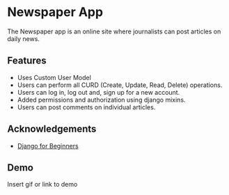 
# Newspaper App

The Newspaper app is an online site where journalists can post articles on daily news.



## Features

- Uses Custom User Model
- Users can perform all CURD (Create, Update, Read, Delete) operations.
- Users can log in, log out and, sign up for a new account.
- Added permissions and authorization using django mixins.
- Users can post comments on individual articles.


## Acknowledgements

 - [Django for Beginners](https://djangoforbeginners.com/)



## Demo

Insert gif or link to demo

